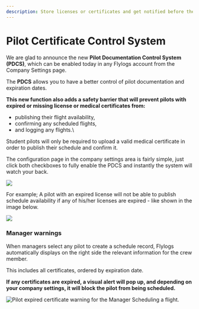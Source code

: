 ```yaml
---
description: Store licenses or certificates and get notified before they expire
---
```


# Pilot Certificate Control System

We are glad to announce the new **Pilot Documentation Control System (PDCS)**, which can be enabled today in any Flylogs account from the Company Settings page.

The **PDCS** allows you to have a better control of pilot documentation and expiration dates.

**This new function also adds a safety barrier that will prevent pilots with expired or missing license or medical certificates from:**

* publishing their flight availability,
* confirming any scheduled flights,
* and logging any flights.\


Student pilots will only be required to upload a valid medical certificate in order to publish their schedule and confirm it.

The configuration page in the company settings area is fairly simple, just click both checkboxes to fully enable the PDCS and instantly the system will watch your back.

![](https://tawk.link/61f94bae9bd1f31184da67e3/kb/attachments/HlWlsXHOyV.png)

For example; A pilot with an expired license will not be able to publish schedule availability if any of his/her licenses are expired - like shown in the image below.

![](https://tawk.link/61f94bae9bd1f31184da67e3/kb/attachments/D6XoUgqoLn.png)

### Manager warnings

When managers select any pilot to create a schedule record, Flylogs automatically displays on the right side the relevant information for the crew member.

This includes all certificates, ordered by expiration date.



**If any certificates are expired, a visual alert will pop up, and depending on your company settings, it will block the pilot from being scheduled.**

![Pilot expired certificate warning for the Manager Scheduling a flight.](https://tawk.link/61f94bae9bd1f31184da67e3/kb/attachments/-GrEMu89zC.png)
